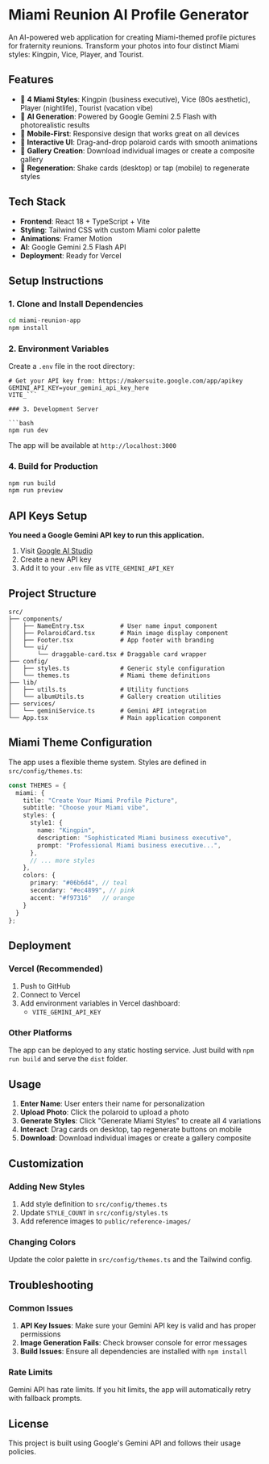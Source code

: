 # Miami Reunion AI Profile Generator

An AI-powered web application for creating Miami-themed profile pictures for fraternity reunions. Transform your photos into four distinct Miami styles: Kingpin, Vice, Player, and Tourist.

## Features

- 🎨 **4 Miami Styles**: Kingpin (business executive), Vice (80s aesthetic), Player (nightlife), Tourist (vacation vibe)
- 🤖 **AI Generation**: Powered by Google Gemini 2.5 Flash with photorealistic results
- 📱 **Mobile-First**: Responsive design that works great on all devices
- 🎯 **Interactive UI**: Drag-and-drop polaroid cards with smooth animations
- 📸 **Gallery Creation**: Download individual images or create a composite gallery
- 🔄 **Regeneration**: Shake cards (desktop) or tap (mobile) to regenerate styles

## Tech Stack

- **Frontend**: React 18 + TypeScript + Vite
- **Styling**: Tailwind CSS with custom Miami color palette
- **Animations**: Framer Motion
- **AI**: Google Gemini 2.5 Flash API
- **Deployment**: Ready for Vercel

## Setup Instructions

### 1. Clone and Install Dependencies

```bash
cd miami-reunion-app
npm install
```

### 2. Environment Variables

Create a `.env` file in the root directory:

```env
# Get your API key from: https://makersuite.google.com/app/apikey
GEMINI_API_KEY=your_gemini_api_key_here
VITE_```

### 3. Development Server

```bash
npm run dev
```

The app will be available at `http://localhost:3000`

### 4. Build for Production

```bash
npm run build
npm run preview
```

## API Keys Setup

**You need a Google Gemini API key to run this application.**

1. Visit [Google AI Studio](https://makersuite.google.com/app/apikey)
2. Create a new API key
3. Add it to your `.env` file as `VITE_GEMINI_API_KEY`

## Project Structure

```
src/
├── components/
│   ├── NameEntry.tsx          # User name input component
│   ├── PolaroidCard.tsx       # Main image display component
│   ├── Footer.tsx             # App footer with branding
│   └── ui/
│       └── draggable-card.tsx # Draggable card wrapper
├── config/
│   ├── styles.ts              # Generic style configuration
│   └── themes.ts              # Miami theme definitions
├── lib/
│   ├── utils.ts               # Utility functions
│   └── albumUtils.ts          # Gallery creation utilities
├── services/
│   └── geminiService.ts       # Gemini API integration
└── App.tsx                    # Main application component
```

## Miami Theme Configuration

The app uses a flexible theme system. Styles are defined in `src/config/themes.ts`:

```typescript
const THEMES = {
  miami: {
    title: "Create Your Miami Profile Picture",
    subtitle: "Choose your Miami vibe",
    styles: {
      style1: {
        name: "Kingpin",
        description: "Sophisticated Miami business executive",
        prompt: "Professional Miami business executive...",
      },
      // ... more styles
    },
    colors: {
      primary: "#06b6d4", // teal
      secondary: "#ec4899", // pink
      accent: "#f97316"   // orange
    }
  }
};
```

## Deployment

### Vercel (Recommended)

1. Push to GitHub
2. Connect to Vercel
3. Add environment variables in Vercel dashboard:
   - `VITE_GEMINI_API_KEY`

### Other Platforms

The app can be deployed to any static hosting service. Just build with `npm run build` and serve the `dist` folder.

## Usage

1. **Enter Name**: User enters their name for personalization
2. **Upload Photo**: Click the polaroid to upload a photo
3. **Generate Styles**: Click "Generate Miami Styles" to create all 4 variations
4. **Interact**: Drag cards on desktop, tap regenerate buttons on mobile
5. **Download**: Download individual images or create a gallery composite

## Customization

### Adding New Styles

1. Add style definition to `src/config/themes.ts`
2. Update `STYLE_COUNT` in `src/config/styles.ts`
3. Add reference images to `public/reference-images/`

### Changing Colors

Update the color palette in `src/config/themes.ts` and the Tailwind config.

## Troubleshooting

### Common Issues

1. **API Key Issues**: Make sure your Gemini API key is valid and has proper permissions
2. **Image Generation Fails**: Check browser console for error messages
3. **Build Issues**: Ensure all dependencies are installed with `npm install`

### Rate Limits

Gemini API has rate limits. If you hit limits, the app will automatically retry with fallback prompts.

## License

This project is built using Google's Gemini API and follows their usage policies.

